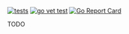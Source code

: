 [![tests](https://github.com/belamov/ypgo-gophermart/actions/workflows/tests.yml/badge.svg)](https://github.com/belamov/ypgo-gophermart/actions/workflows/tests.yml)
[![go vet test](https://github.com/belamov/ypgo-gophermart/actions/workflows/statictest.yml/badge.svg)](https://github.com/belamov/ypgo-gophermart/actions/workflows/statictest.yml)
[![Go Report Card](https://goreportcard.com/badge/github.com/belamov/ypgo-gophermart)](https://goreportcard.com/report/github.com/belamov/ypgo-gophermart)

TODO
